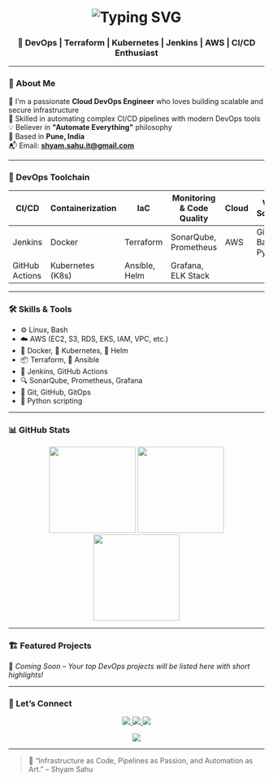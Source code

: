<!-- Animated Header -->
<h1 align="center">
  <img src="https://readme-typing-svg.herokuapp.com?font=Fira+Code&size=30&pause=1000&color=00F7FF&center=true&vCenter=true&width=800&lines=Hi+%F0%9F%91%8B%2C+I'm+Shyam+Sahu;Cloud+DevOps+Engineer+from+Pune%2C+India;I+%E2%9D%A4%EF%B8%8F+Automation+%7C+CI%2FCD+%7C+Cloud+Infra;Let's+Build+Something+Awesome!+%F0%9F%9A%80" alt="Typing SVG" />
</h1>

<h3 align="center">🚀 DevOps | Terraform | Kubernetes | Jenkins | AWS | CI/CD Enthusiast</h3>

---

### 💫 About Me

🔧 I'm a passionate **Cloud DevOps Engineer** who loves building scalable and secure infrastructure  
🚀 Skilled in automating complex CI/CD pipelines with modern DevOps tools  
💡 Believer in **"Automate Everything"** philosophy  
📍 Based in **Pune, India**  
📬 Email: **shyam.sahu.it@gmail.com**

---

### 🧰 DevOps Toolchain

| CI/CD         | Containerization | IaC             | Monitoring & Code Quality | Cloud      | VCS & Scripting |
|---------------|------------------|------------------|----------------------------|------------|-----------------|
| Jenkins       | Docker           | Terraform        | SonarQube, Prometheus      | AWS        | GitHub, Bash, Python |
| GitHub Actions| Kubernetes (K8s) | Ansible, Helm    | Grafana, ELK Stack         |            |                 |

---

### 🛠️ Skills & Tools

- ⚙️ Linux, Bash
- ☁️ AWS (EC2, S3, RDS, EKS, IAM, VPC, etc.)
- 🐳 Docker, 🧱 Kubernetes, 🧩 Helm
- 📦 Terraform, 🧰 Ansible
- 🔧 Jenkins, GitHub Actions
- 🔍 SonarQube, Prometheus, Grafana
- 📂 Git, GitHub, GitOps
- 🐍 Python scripting

---

### 📊 GitHub Stats

<p align="center">
  <img src="https://github-readme-stats.vercel.app/api?username=your-github-username&show_icons=true&theme=tokyonight" height="170" />
  <img src="https://github-readme-streak-stats.herokuapp.com/?user=your-github-username&theme=tokyonight" height="170" />
  <img src="https://github-readme-stats.vercel.app/api/top-langs/?username=your-github-username&layout=compact&theme=tokyonight" height="170" />
</p>

---

### 🏗️ Featured Projects

📌 *Coming Soon – Your top DevOps projects will be listed here with short highlights!*

---

### 📣 Let’s Connect

<p align="center">
  <a href="mailto:shyam.sahu.it@gmail.com">
    <img src="https://img.shields.io/badge/Email-D14836?style=for-the-badge&logo=gmail&logoColor=white" />
  </a>
  <a href="https://www.linkedin.com/in/YOUR-LINKEDIN-HANDLE" target="_blank">
    <img src="https://img.shields.io/badge/LinkedIn-0077B5?style=for-the-badge&logo=linkedin&logoColor=white" />
  </a>
  <a href="https://github.com/your-github-username" target="_blank">
    <img src="https://img.shields.io/badge/GitHub-181717?style=for-the-badge&logo=github&logoColor=white" />
  </a>
</p>

<p align="center">
  <a href="mailto:shyam.sahu.it@gmail.com">
    <img src="https://img.shields.io/badge/Hire+Me-F57C00?style=for-the-badge&logo=freelancer&logoColor=white" />
  </a>
</p>

---

> 🧠 “Infrastructure as Code, Pipelines as Passion, and Automation as Art.” – Shyam Sahu
